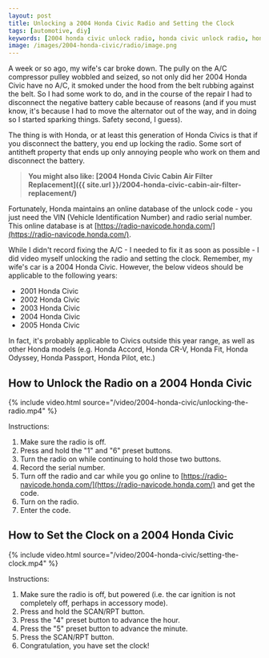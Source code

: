 ```yaml
---
layout: post
title: Unlocking a 2004 Honda Civic Radio and Setting the Clock
tags: [automotive, diy]
keywords: [2004 honda civic unlock radio, honda civic unlock radio, honda civic, civic, unlock radio, 2004 honda civic set clock, honda civic set clock, set clock]
image: /images/2004-honda-civic/radio/image.png
---
```


A week or so ago, my wife's car broke down. The pully on the A/C compressor pulley wobbled and seized, so not only did her 2004 Honda Civic have no A/C, it smoked under the hood from the belt rubbing against the belt. So I had some work to do, and in the course of the repair I had to disconnect the negative battery cable because of reasons (and if you must know, it's because I had to move the alternator out of the way, and in doing so I started sparking things. Safety second, I guess).

The thing is with Honda, or at least this generation of Honda Civics is that if you disconnect the battery, you end up locking the radio. Some sort of antitheft property that ends up only annoying people who work on them and disconnect the battery.

> **You might also like: [2004 Honda Civic Cabin Air Filter Replacement]({{ site.url }}/2004-honda-civic-cabin-air-filter-replacement/)**

Fortunately, Honda maintains an online database of the unlock code - you just need the VIN (Vehicle Identification Number) and radio serial number. This online database is at [https://radio-navicode.honda.com/](https://radio-navicode.honda.com/).

While I didn't record fixing the A/C - I needed to fix it as soon as possible - I did video myself unlocking the radio and setting the clock. Remember, my wife's car is a 2004 Honda Civic. However, the below videos should be applicable to the following years:

* 2001 Honda Civic
* 2002 Honda Civic
* 2003 Honda Civic
* 2004 Honda Civic
* 2005 Honda Civic

In fact, it's probably applicable to Civics outside this year range, as well as other Honda models (e.g. Honda Accord, Honda CR-V, Honda Fit, Honda Odyssey, Honda Passport, Honda Pilot, etc.)

## How to Unlock the Radio on a 2004 Honda Civic

{% include video.html source="/video/2004-honda-civic/unlocking-the-radio.mp4" %}

Instructions:
1. Make sure the radio is off.
2. Press and hold the "1" and "6" preset buttons.
3. Turn the radio on while continuing to hold those two buttons.
4. Record the serial number.
5. Turn off the radio and car while you go online to [https://radio-navicode.honda.com/](https://radio-navicode.honda.com/) and get the code.
6. Turn on the radio.
7. Enter the code.

## How to Set the Clock on a 2004 Honda Civic

{% include video.html source="/video/2004-honda-civic/setting-the-clock.mp4" %}

Instructions:
1. Make sure the radio is off, but powered (i.e. the car ignition is not completely off, perhaps in accessory mode).
2. Press and hold the SCAN/RPT button.
3. Press the "4" preset button to advance the hour.
4. Press the "5" preset button to advance the minute.
5. Press the SCAN/RPT button.
6. Congratulation, you have set the clock!
